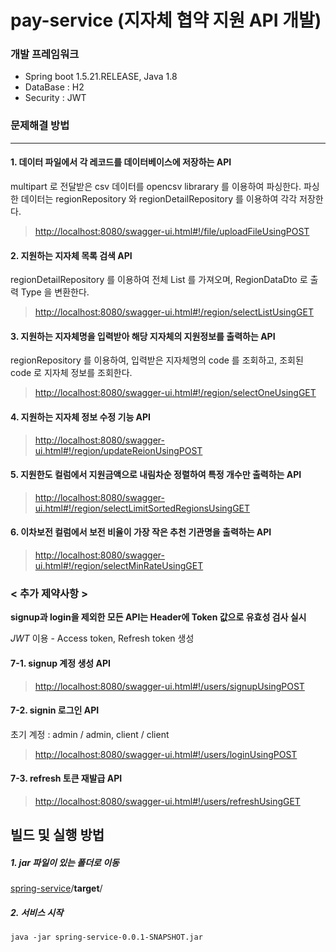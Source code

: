 # pay-service (지자체 협약 지원 API 개발)



### 개발 프레임워크

- Spring boot 1.5.21.RELEASE, Java 1.8
- DataBase  : H2
- Security : JWT



### 문제해결 방법

------

#### 1. 데이터 파일에서 각 레코드를 데이터베이스에 저장하는 API

multipart 로 전달받은 csv 데이터를 opencsv librarary 를 이용하여 파싱한다. 파싱한 데이터는 regionRepository 와 regionDetailRepository 를 이용하여 각각 저장한다.

> <http://localhost:8080/swagger-ui.html#!/file/uploadFileUsingPOST> 



#### 2. 지원하는 지자체 목록 검색 API

regionDetailRepository 를 이용하여 전체 List 를 가져오며, RegionDataDto 로 출력 Type 을 변환한다.

> <http://localhost:8080/swagger-ui.html#!/region/selectListUsingGET>



#### 3. 지원하는 지자체명을 입력받아 해당 지자체의 지원정보를 출력하는 API

regionRepository 를 이용하여, 입력받은 지자체명의 code 를 조회하고, 조회된 code 로 지자체 정보를 조회한다.

> <http://localhost:8080/swagger-ui.html#!/region/selectOneUsingGET>



#### 4. 지원하는 지자체 정보 수정 기능 API

> <http://localhost:8080/swagger-ui.html#!/region/updateReionUsingPOST>



#### 5. 지원한도 컬럼에서 지원금액으로 내림차순 정렬하여 특정 개수만 출력하는 API

> <http://localhost:8080/swagger-ui.html#!/region/selectLimitSortedRegionsUsingGET>



#### 6. 이차보전 컬럼에서 보전 비율이 가장 작은 추천 기관명을 출력하는 API

> <http://localhost:8080/swagger-ui.html#!/region/selectMinRateUsingGET>



### < 추가 제약사항 >

**signup과 login을 제외한 모든 API는 Header에 Token 값으로 유효성 검사 실시**

*JWT* 이용 - Access token, Refresh token 생성



#### 7-1. signup 계정 생성 API

> <http://localhost:8080/swagger-ui.html#!/users/signupUsingPOST>



#### 7-2. signin 로그인 API

초기 계정 : admin / admin, client / client

> <http://localhost:8080/swagger-ui.html#!/users/loginUsingPOST>



#### 7-3. refresh 토큰 재발급 API

> <http://localhost:8080/swagger-ui.html#!/users/refreshUsingGET>



## 빌드 및 실행 방법



##### 1. jar 파일이 있는 폴더로 이동

[spring-service](https://github.com/lee-sunmin/spring-service)/**target**/

##### 2. 서비스 시작

``` java -jar spring-service-0.0.1-SNAPSHOT.jar ```
